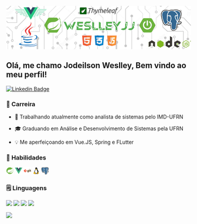 ![Capa de Perfil](https://github.com/weslleyjj/weslleyjj/blob/main/github-capa.png)

<h2> Olá, me chamo Jodeilson Weslley, Bem vindo ao meu perfil! </h2>

[![Linkedin Badge](https://img.shields.io/badge/-Linkedin-6633cc?&logo=Linkedin&logoColor=white&color=blue&link=https://www.linkedin.com/in/jodeilson-weslley-458207122)](https://www.linkedin.com/in/jodeilson-weslley-458207122)


<h3>📔 Carreira</h3>

- <p>💼 Trabalhando atualmente como analista de sistemas pelo IMD-UFRN<br></p>
- <p>🎓 Graduando em Análise e Desenvolvimento de Sistemas pela UFRN</strong><br></p>
- <p>💡 Me aperfeiçoando em Vue.JS, Spring e FLutter<br></p>

<h3>🧭 Habilidades </h3>


<code><img height="20" src="https://raw.githubusercontent.com/github/explore/80688e429a7d4ef2fca1e82350fe8e3517d3494d/topics/spring-boot/spring-boot.png"></code>
<code><img height="20" src="https://raw.githubusercontent.com/github/explore/80688e429a7d4ef2fca1e82350fe8e3517d3494d/topics/vue/vue.png"></code>
<code><img height="20" src="https://raw.githubusercontent.com/github/explore/80688e429a7d4ef2fca1e82350fe8e3517d3494d/topics/git/git.png"></code>
<code><img height="20" src="https://raw.githubusercontent.com/github/explore/80688e429a7d4ef2fca1e82350fe8e3517d3494d/topics/linux/linux.png"></code>
<code><img height="20" src="https://raw.githubusercontent.com/github/explore/80688e429a7d4ef2fca1e82350fe8e3517d3494d/topics/postgresql/postgresql.png"></code>

<h3>🗒️ Linguagens </h3>

![](https://img.shields.io/badge/Java-informational?style=flat&logo=java&logoColor=white&color=important)
![](https://img.shields.io/badge/Javascript-informational?style=flat&logo=javascript&logoColor=white&color=yellow)
![](https://img.shields.io/badge/Python-informational?style=flat&logo=python&logoColor=white&color=blue)
![](https://img.shields.io/badge/Kotlin-informational?style=flat&logo=kotlin&logoColor=white&color=inactive)

<div>
 <a href="https://github.com/weslleyjj/">
  <img height="180em" src="https://github-readme-stats.vercel.app/api/top-langs/?username=weslleyjj&layout=compact&theme=dark" style"max-width: 100%;" />
 </a>
</div>

<!--
**weslleyjj/weslleyjj** is a ✨ _special_ ✨ repository because its `README.md` (this file) appears on your GitHub profile.

Here are some ideas to get you started:

- 🔭 I’m currently working on ...
- 🌱 I’m currently learning ...
- 👯 I’m looking to collaborate on ...
- 🤔 I’m looking for help with ...
- 💬 Ask me about ...
- 📫 How to reach me: ...
- 😄 Pronouns: ...
- ⚡ Fun fact: ...
-->
